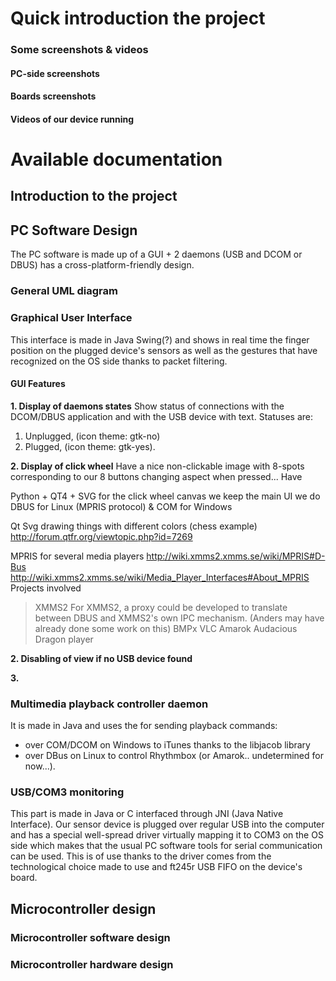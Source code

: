 # Quick introduction the project #

### Some screenshots & videos ###
#### PC-side screenshots ####

#### Boards screenshots ####

#### Videos of our device running ####

# Available documentation #

## Introduction to the project ##

## PC Software Design ##

The PC software is made up of a GUI + 2 daemons (USB and DCOM or DBUS) has a cross-platform-friendly design.

### General UML diagram ###


### Graphical User Interface ###
This interface is made in Java Swing(?) and shows in real time the finger position on the plugged device's sensors as well as the gestures that have recognized on the OS side thanks to packet filtering.

#### GUI Features ####
**1. Display of daemons states**
Show status of connections with the DCOM/DBUS application and with the USB device with text.
Statuses are:
  1. Unplugged, (icon theme: gtk-no)
  1. Plugged, (icon theme: gtk-yes).

**2. Display of click wheel**
Have a nice non-clickable image with 8-spots corresponding to our 8 buttons changing aspect when pressed... Have

Python + QT4 + SVG for the click wheel canvas
we keep the main UI
we do DBUS for Linux (MPRIS protocol) & COM for Windows

Qt Svg drawing things with different colors (chess example)
http://forum.qtfr.org/viewtopic.php?id=7269

MPRIS for several media players
http://wiki.xmms2.xmms.se/wiki/MPRIS#D-Bus
http://wiki.xmms2.xmms.se/wiki/Media_Player_Interfaces#About_MPRIS
Projects involved
> XMMS2
For XMMS2, a proxy could be developed to translate between DBUS and XMMS2's own  IPC mechanism. (Anders may have already done some work on this)
> BMPx
> VLC
> Amarok
> Audacious
> Dragon player


**2. Disabling of view if no USB device found**

**3.**

### Multimedia playback controller daemon ###
It is made in Java and uses the for sending playback commands:
  * over COM/DCOM on Windows to iTunes thanks to the libjacob library
  * over DBus on Linux to control Rhythmbox (or Amarok.. undetermined for now...).

### USB/COM3 monitoring ###
This part is made in Java or C interfaced through JNI (Java Native Interface).
Our sensor device is plugged over regular USB into the computer and has a special well-spread driver virtually mapping it to COM3 on the OS side which makes that the usual PC software tools for serial communication can be used.
This is of use thanks to the driver comes from the technological choice made to use and ft245r USB FIFO on the device's board.

## Microcontroller design ##
### Microcontroller software design ###
### Microcontroller hardware design ###